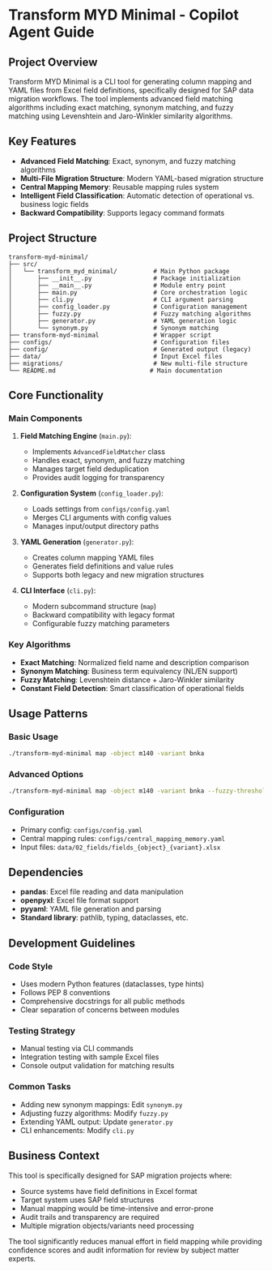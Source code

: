 # Transform MYD Minimal - Copilot Agent Guide

## Project Overview

Transform MYD Minimal is a CLI tool for generating column mapping and YAML files from Excel field definitions, specifically designed for SAP data migration workflows. The tool implements advanced field matching algorithms including exact matching, synonym matching, and fuzzy matching using Levenshtein and Jaro-Winkler similarity algorithms.

## Key Features

- **Advanced Field Matching**: Exact, synonym, and fuzzy matching algorithms
- **Multi-File Migration Structure**: Modern YAML-based migration structure
- **Central Mapping Memory**: Reusable mapping rules system
- **Intelligent Field Classification**: Automatic detection of operational vs. business logic fields
- **Backward Compatibility**: Supports legacy command formats

## Project Structure

```
transform-myd-minimal/
├── src/
│   └── transform_myd_minimal/          # Main Python package
│       ├── __init__.py                 # Package initialization
│       ├── __main__.py                 # Module entry point
│       ├── main.py                     # Core orchestration logic
│       ├── cli.py                      # CLI argument parsing
│       ├── config_loader.py            # Configuration management
│       ├── fuzzy.py                    # Fuzzy matching algorithms
│       ├── generator.py                # YAML generation logic
│       └── synonym.py                  # Synonym matching
├── transform-myd-minimal               # Wrapper script
├── configs/                            # Configuration files
├── config/                             # Generated output (legacy)
├── data/                               # Input Excel files
├── migrations/                         # New multi-file structure
└── README.md                          # Main documentation
```

## Core Functionality

### Main Components

1. **Field Matching Engine** (`main.py`):
   - Implements `AdvancedFieldMatcher` class
   - Handles exact, synonym, and fuzzy matching
   - Manages target field deduplication
   - Provides audit logging for transparency

2. **Configuration System** (`config_loader.py`):
   - Loads settings from `configs/config.yaml`
   - Merges CLI arguments with config values
   - Manages input/output directory paths

3. **YAML Generation** (`generator.py`):
   - Creates column mapping YAML files
   - Generates field definitions and value rules
   - Supports both legacy and new migration structures

4. **CLI Interface** (`cli.py`):
   - Modern subcommand structure (`map`)
   - Backward compatibility with legacy format
   - Configurable fuzzy matching parameters

### Key Algorithms

- **Exact Matching**: Normalized field name and description comparison
- **Synonym Matching**: Business term equivalency (NL/EN support)
- **Fuzzy Matching**: Levenshtein distance + Jaro-Winkler similarity
- **Constant Field Detection**: Smart classification of operational fields

## Usage Patterns

### Basic Usage
```bash
./transform-myd-minimal map -object m140 -variant bnka
```

### Advanced Options
```bash
./transform-myd-minimal map -object m140 -variant bnka --fuzzy-threshold 0.8 --max-suggestions 5
```

### Configuration
- Primary config: `configs/config.yaml`
- Central mapping rules: `configs/central_mapping_memory.yaml`
- Input files: `data/02_fields/fields_{object}_{variant}.xlsx`

## Dependencies

- **pandas**: Excel file reading and data manipulation
- **openpyxl**: Excel file format support
- **pyyaml**: YAML file generation and parsing
- **Standard library**: pathlib, typing, dataclasses, etc.

## Development Guidelines

### Code Style
- Uses modern Python features (dataclasses, type hints)
- Follows PEP 8 conventions
- Comprehensive docstrings for all public methods
- Clear separation of concerns between modules

### Testing Strategy
- Manual testing via CLI commands
- Integration testing with sample Excel files
- Console output validation for matching results

### Common Tasks
- Adding new synonym mappings: Edit `synonym.py`
- Adjusting fuzzy algorithms: Modify `fuzzy.py`
- Extending YAML output: Update `generator.py`
- CLI enhancements: Modify `cli.py`

## Business Context

This tool is specifically designed for SAP migration projects where:
- Source systems have field definitions in Excel format
- Target system uses SAP field structures
- Manual mapping would be time-intensive and error-prone
- Audit trails and transparency are required
- Multiple migration objects/variants need processing

The tool significantly reduces manual effort in field mapping while providing confidence scores and audit information for review by subject matter experts.